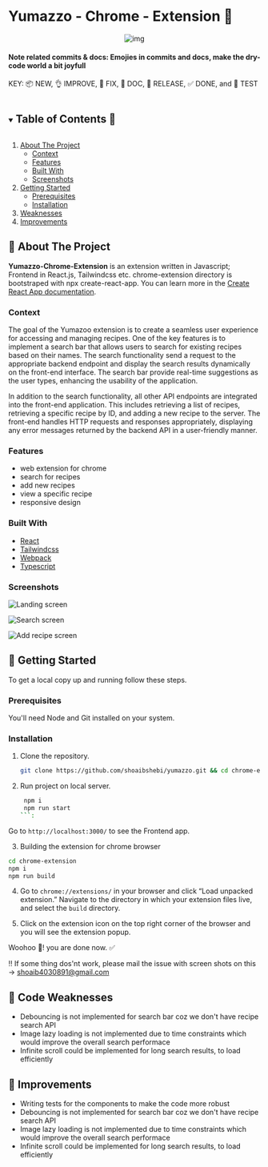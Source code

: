 # Yumazzo - Chrome - Extension 🧩

<p align="center">
  <img src="./ShowCase/1.png" alt="img">
</p>

#### Note related commits & docs: Emojies in commits and docs, make the dry-code world a bit joyfull

KEY: 📦 NEW, 👌 IMPROVE, 🐛 FIX, 📖 DOC, 🚀 RELEASE, ✅ DONE, and 🤖 TEST

<!-- TABLE OF CONTENTS -->
<details open="open">
  <summary><h2 style="display: inline-block">Table of Contents 📖</h2></summary>
  <ol>
    <li>
      <a href="#about-the-project">About The Project</a>
      <ul>
        <li><a href="#context">Context</a></li>
      </ul>
      <ul>
        <li><a href="#features">Features</a></li>
      </ul>
      <ul>
        <li><a href="#built-with">Built With</a></li>
      </ul>
      <ul>
        <li><a href="#screenshots">Screenshots</a></li>
      </ul>
    </li>
    <li>
      <a href="#getting-started">Getting Started</a>
      <ul>
        <li><a href="#prerequisites">Prerequisites</a></li>
        <li><a href="#installation">Installation</a></li>
      </ul>
    </li>
    <li><a href="#weaknesses">Weaknesses</a></li>
    <li><a href="#improvements">Improvements</a></li>
  </ol>
</details>

<!-- ABOUT THE PROJECT -->

## 🚧 About The Project

**Yumazzo-Chrome-Extension** is an extension written in Javascript; Frontend in React.js, Tailwindcss etc. chrome-extension directory is bootstraped with npx create-react-app. You can learn more in the [Create React App documentation](https://facebook.github.io/create-react-app/docs/getting-started).

### Context

The goal of the Yumazoo extension is to create a seamless user experience for accessing and managing recipes.
One of the key features is to implement a search bar that allows users to search for existing recipes based on their names. The search functionality send a request to the appropriate backend endpoint and display the search results dynamically on the front-end interface. The search bar provide real-time suggestions as the user types, enhancing the usability of the application.

In addition to the search functionality, all other API endpoints are integrated into the front-end application. This includes retrieving a list of recipes, retrieving a specific recipe by ID, and adding a new recipe to the server. The front-end handles HTTP requests and responses appropriately, displaying any error messages returned by the backend API in a user-friendly manner.

### Features

- web extension for chrome
- search for recipes
- add new recipes
- view a specific recipe
- responsive design

### Built With

- [React](https://reactjs.org/)
- [Tailwindcss](https://tailwindcss.com/)
- [Webpack](https://webpack.js.org/)
- [Typescript](https://www.typescriptlang.org/)

### Screenshots

![Landing screen](/ShowCase/1.png)

![Search screen](/ShowCase/2.png)

![Add recipe screen](/ShowCase/3.png)

<!-- GETTING STARTED -->

## 🚀 Getting Started

To get a local copy up and running follow these steps.

### Prerequisites

You'll need Node and Git installed on your system.

### Installation

1. Clone the repository.

   ```sh
   git clone https://github.com/shoaibshebi/yumazzo.git && cd chrome-extension
   ```

2. Run project on local server.

   ````sh
    npm i
    npm run start
   ```:
   ````

Go to `http://localhost:3000/` to see the Frontend app.

3. Building the extension for chrome browser

```sh
cd chrome-extension
npm i
npm run build
```

4. Go to `chrome://extensions/` in your browser and click “Load unpacked extension.” Navigate to the directory in which your extension files live, and select the `build` directory.

5. Click on the extension icon on the top right corner of the browser and you will see the extension popup.

Woohoo 🙌! you are done now. ✅

‼️ If some thing dos'nt work, please mail the issue with screen shots on this -> shoaib4030891@gmail.com

<!-- weaknesses -->

## 🐛 Code Weaknesses

- Debouncing is not implemented for search bar coz we don't have recipe search API
- Image lazy loading is not implemented due to time constraints which would improve the overall search performace
- Infinite scroll could be implemented for long search results, to load efficiently

<!-- improvements -->

## 🔧 Improvements

- Writing tests for the components to make the code more robust
- Debouncing is not implemented for search bar coz we don't have recipe search API
- Image lazy loading is not implemented due to time constraints which would improve the overall search performace
- Infinite scroll could be implemented for long search results, to load efficiently
